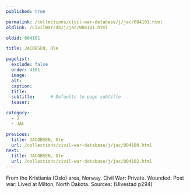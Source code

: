 ```yaml
---
published: true

permalink: /collections/civil-war-database/j/jac/004101.html
oldlink: /CivilWar/db/j/jac/004101.html

oldid: 004101

title: JACOBSEN, Ole

pagelist:
  exclude: false
  order: 4101
  image: 
  alt:
  caption:
  title:
  subtitle:      # Defaults to page subtitle
  teaser:

category: 
  - J 
  - JAC

previous:
  title: JACOBSEN, Ole
  url: /collections/civil-war-database/j/jac/004100.html  
next:
  title: JACOBSEN, Ole
  url: /collections/civil-war-database/j/jac/004102.html   
---
```

From the Kristiania (Oslo) area, Norway. Civil War: Private. Wounded. Post war: Lived at Milton, North Dakota. Sources: (Ulvestad p294)